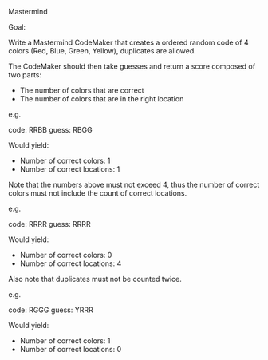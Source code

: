 Mastermind

Goal:

Write a Mastermind CodeMaker that creates a ordered random code of 4 colors (Red, Blue, Green, Yellow), duplicates are allowed.

The CodeMaker should then take guesses and return a score composed of two parts:

- The number of colors that are correct
- The number of colors that are in the right location

e.g.

code:  RRBB
guess: RBGG

Would yield:
- Number of correct colors: 1
- Number of correct locations: 1

Note that the numbers above must not exceed 4, thus the number of correct colors must not include the count of correct locations.

e.g.

code:  RRRR
guess: RRRR

Would yield:
- Number of correct colors: 0
- Number of correct locations: 4

Also note that duplicates must not be counted twice.

e.g.

code:  RGGG
guess: YRRR

Would yield:
- Number of correct colors: 1
- Number of correct locations: 0
